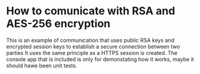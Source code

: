 # How to comunicate with RSA and AES-256 encryption

This is an example of communication that uses public RSA keys and encrypted session keys to establish a secure connection between two parties
It uses the same principle as a HTTPS session is created.
The console app that is included is only for demonstating how it works, maybe it should hawe been unit tests. 
